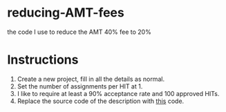 # reducing-AMT-fees
the code I use to reduce the AMT 40% fee to 20%


# Instructions

1. Create a new project, fill in all the details as normal.
2. Set the number of assignments per HIT at 1.
3. I like to require at least a 90% acceptance rate and 100 approved HITs.
4. Replace the source code of the description with [this](html_source_for_HIT.html) code.
